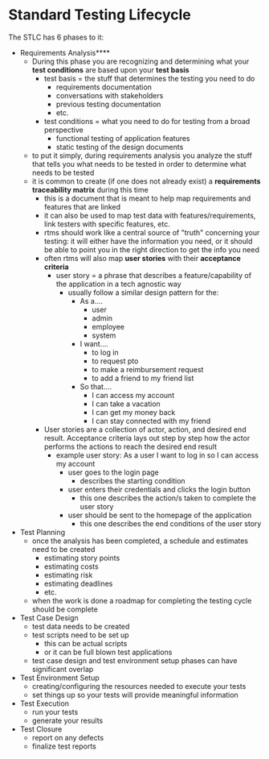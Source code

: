 # Standard Testing Lifecycle
The STLC has 6 phases to it:
- Requirements Analysis****
    - During this phase you are recognizing and determining what your **test conditions** are based upon your **test basis**
        - test basis = the stuff that determines the testing you need to do
            - requirements documentation
            - conversations with stakeholders
            - previous testing documentation
            - etc.
        - test conditions = what you need to do for testing from a broad perspective
            - functional testing of application features
            - static testing of the design documents
    - to put it simply, during requirements analysis you analyze the stuff that tells you what needs to be tested in order to determine what needs to be tested
    - it is common to create (if one does not already exist) a **requirements traceability matrix** during this time
        - this is a document that is meant to help map requirements and features that are linked
        - it can also be used to map test data with features/requirements, link testers with specific features, etc.
        - rtms should work like a central source of "truth" concerning your testing: it will either have the information you need, or it should be able to point you in the right direction to get the info you need
        - often rtms will also map **user stories** with their **acceptance criteria**
            - user story = a phrase that describes a feature/capability of the application in a tech agnostic way
                - usually follow a similar design pattern for the:
                    - As a....
                        - user
                        - admin
                        - employee
                        - system
                    - I want....
                        - to log in
                        - to request pto
                        - to make a reimbursement request
                        - to add a friend to my friend list
                    - So that....
                        - I can access my account
                        - I can take a vacation
                        - I can get my money back
                        - I can stay connected with my friend
        - User stories are a collection of actor, action, and desired end result. Acceptance criteria lays out step by step how the actor performs the actions to reach the desired end result
            - example user story: As a user I want to log in so I can access my account
                - user goes to the login page
                    - describes the starting condition 
                - user enters their credentials and clicks the login button
                    - this one describes the action/s taken to complete the user story
                - user should be sent to the homepage of the application
                    - this one describes the end conditions of the user story
- Test Planning
    - once the analysis has been completed, a schedule and estimates need to be created
        - estimating story points
        - estimating costs
        - estimating risk
        - estimating deadlines
        - etc.
    - when the work is done a roadmap for completing the testing cycle should be complete 
- Test Case Design
    - test data needs to be created
    - test scripts need to be set up
        - this can be actual scripts
        - or it can be full blown test applications
    - test case design and test environment setup phases can have significant overlap
- Test Environment Setup
    - creating/configuring the resources needed to execute your tests
    - set things up so your tests will provide meaningful information
- Test Execution
    - run your tests
    - generate your results
- Test Closure
    - report on any defects
    - finalize test reports
